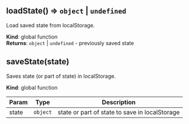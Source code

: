 <a id="loadstate"></a>

## loadState() ⇒ <code>object</code> &#124; <code>undefined</code>
Load saved state from localStorage.

**Kind**: global function  
**Returns**: <code>object</code> &#124; <code>undefined</code> - previously saved state  
<a id="savestate"></a>

## saveState(state)
Saves state (or part of state) in localStorage.

**Kind**: global function  

| Param | Type | Description |
| --- | --- | --- |
| state | <code>object</code> | state or part of state to save in localStorage |


